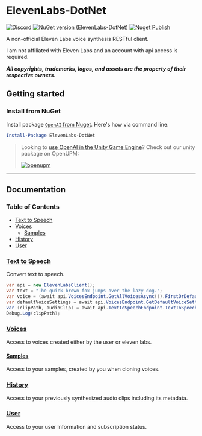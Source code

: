 # ElevenLabs-DotNet

[![Discord](https://img.shields.io/discord/855294214065487932.svg?label=&logo=discord&logoColor=ffffff&color=7389D8&labelColor=6A7EC2)](https://discord.gg/xQgMW9ufN4)
[![NuGet version (ElevenLabs-DotNet)](https://img.shields.io/nuget/v/ElevenLabs-DotNet.svg)](https://www.nuget.org/packages/ElevenLabs-DotNet/)
[![Nuget Publish](https://github.com/RageAgainstThePixel/ElevenLabs-DotNet/actions/workflows/Publish-Nuget.yml/badge.svg)](https://github.com/RageAgainstThePixel/ElevenLabs-DotNet/actions/workflows/Publish-Nuget.yml)

A non-official Eleven Labs voice synthesis RESTful client.

I am not affiliated with Eleven Labs and an account with api access is required.

***All copyrights, trademarks, logos, and assets are the property of their respective owners.***

## Getting started

### Install from NuGet

Install package [`OpenAI` from Nuget](https://www.nuget.org/packages/ElevenLabs-DotNet/).  Here's how via command line:

```powershell
Install-Package ElevenLabs-DotNet
```

> Looking to [use OpenAI in the Unity Game Engine](https://github.com/RageAgainstThePixel/com.rest.elevenlabs)? Check out our unity package on OpenUPM:
>
>[![openupm](https://img.shields.io/npm/v/com.rest.elevenlabs?label=openupm&registry_uri=https://package.openupm.com)](https://openupm.com/packages/com.rest.elevenlabs/)

---

## Documentation

### Table of Contents

- [Text to Speech](#text-to-speech)
- [Voices](#voices)
  - [Samples](#samples)
- [History](#history)
- [User](#user)

### [Text to Speech](https://api.elevenlabs.io/docs#/text-to-speech)

Convert text to speech.

```csharp
var api = new ElevenLabsClient();
var text = "The quick brown fox jumps over the lazy dog.";
var voice = (await api.VoicesEndpoint.GetAllVoicesAsync()).FirstOrDefault();
var defaultVoiceSettings = await api.VoicesEndpoint.GetDefaultVoiceSettingsAsync();
var (clipPath, audioClip) = await api.TextToSpeechEndpoint.TextToSpeechAsync(text, voice, defaultVoiceSettings);
Debug.Log(clipPath);
```

### [Voices](https://api.elevenlabs.io/docs#/voices)

Access to voices created either by the user or eleven labs.

#### [Samples](https://api.elevenlabs.io/docs#/samples)

Access to your samples, created by you when cloning voices.

### [History](https://api.elevenlabs.io/docs#/history)

Access to your previously synthesized audio clips including its metadata.

### [User](https://api.elevenlabs.io/docs#/user)

Access to your user Information and subscription status.
